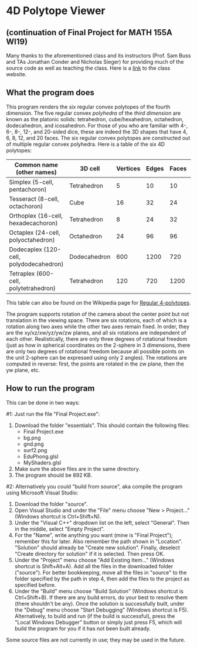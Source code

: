 # 4D Polytope Viewer

## (continuation of Final Project for MATH 155A WI19)

Many thanks to the aforementioned class and its instructors (Prof. Sam Buss and TAs Jonathan Conder and Nicholas Sieger) for providing much of the source code as well as teaching the class. Here is a [link](https://www.math.ucsd.edu/~sbuss/CourseWeb/Math155A_2019Winter/) to the class website.

## What the program does

This program renders the six regular convex polytopes of the fourth dimension. The five regular convex <em>polyhedra</em> of the <em>third dimension</em> are known as the platonic solids: tetrahedron, cube/hexahedron, octahedron, dodecahedron, and icosahedron. For those of you who are familiar with 4-, 6-, 8-, 12-, and 20-sided dice, these are indeed the 3D shapes that have 4, 6, 8, 12, and 20 faces. The six regular convex polytopes are constructed out of multiple regular convex polyhedra. Here is a table of the six 4D polytopes:

| Common name (other names)               | 3D cell      | Vertices | Edges | Faces | Cells | Number of symmetries |
| --------------------------------------- | ------------ | -------- | ----- | ----- | ----- | -------------------- |
| Simplex (5-cell, pentachoron)           | Tetrahedron  | 5        | 10    | 10    | 5     | 120                  |
| Tesseract (8-cell, octachoron)          | Cube         | 16       | 32    | 24    | 8     | 384                  |
| Orthoplex (16-cell, hexadecachoron)     | Tetrahedron  | 8        | 24    | 32    | 16    | 384                  |
| Octaplex (24-cell, polyoctahedron)      | Octahedron   | 24       | 96    | 96    | 24    | 1152                 |
| Dodecaplex (120-cell, polydodecahedron) | Dodecahedron | 600      | 1200  | 720   | 120   | 14400                |
| Tetraplex (600-cell, polytetrahedron)   | Tetrahedron  | 120      | 720   | 1200  | 600   | 14400                |

This table can also be found on the Wikipedia page for [Regular 4-polytopes](https://en.wikipedia.org/wiki/Regular_4-polytope).

The program supports rotation of the camera about the center point but not translation in the viewing space. There are six rotations, each of which is a rotation along two axes while the other two axes remain fixed. In order, they are the xy/xz/xw/yz/yw/zw planes, and all six rotations are independent of each other. Realistically, there are only three degrees of rotational freedom (just as how in spherical coordinates on the 2-sphere in 3 dimensions, there are only two degrees of rotational freedom because all possible points on the unit 2-sphere can be expressed using only 2 angles). The rotations are computed in reverse: first, the points are rotated in the zw plane, then the yw plane, etc.

## How to run the program

This can be done in two ways:

#1: Just run the file "Final Project.exe":
<ol>
	<li>Download the folder "essentials". This should contain the following files:
	<ul>
		<li>Final Project.exe</li>
		<li>bg.png</li>
		<li>gnd.png</li>
		<li>surf2.png</li>
		<li>EduPhong.glsl</li>
		<li>MyShaders.glsl</li>
	</ul></li>
	<li>Make sure the above files are in the same directory.</li>
	<li>The program should be 892 KB.</li>
</ol>

#2: Alternatively you could "build from source", aka compile the program using Microsoft Visual Studio:
1. Download the folder "source".
2. Open Visual Studio and under the "File" menu choose "New > Project..." (Windows shortcut is Ctrl+Shift+N).
3. Under the "Visual C++" dropdown list on the left, select "General". Then in the middle, select "Empty Project".
4. For the "Name", write anything you want (mine is "Final Project"); remember this for later. Also remember the path shown in "Location". "Solution" should already be "Create new solution". Finally, deselect "Create directory for solution" if it is selected. Then press OK.
5. Under the "Project" menu choose "Add Existing Item..." (Windows shortcut is Shift+Alt+A). Add all the files in the downloaded folder ("source"). For better bookkeeping, move all the files in "source" to the folder specified by the path in step 4, then add the files to the project as specified before.
6. Under the "Build" menu choose "Build Solution" (Windows shortcut is Ctrl+Shift+B). If there are any build errors, do your best to resolve them (there shouldn't be any). Once the solution is successfully built, under the "Debug" menu choose "Start Debugging" (Windows shortcut is F5). Alternatively, to build and run (if the build is successful), press the "Local Windows Debugger" button or simply just press F5, which will build the program for you if it has not been built already.

Some source files are not currently in use; they may be used in the future.
